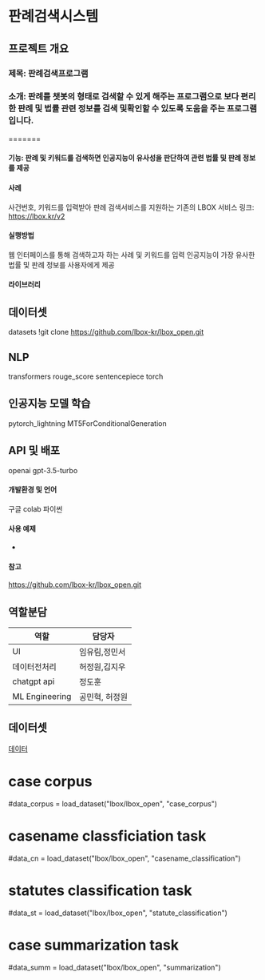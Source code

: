# 판례검색시스템

## 프로젝트 개요
### 제목: 판례검색프로그램
### 소개: 판례를 챗봇의 형태로 검색할 수 있게 해주는 프로그램으로 보다 편리한 판례 및 법률 관련 정보를 검색 및확인할 수 있도록 도움을 주는 프로그램입니다.
=======

#### 기능: 판례 및 키워드를 검색하면 인공지능이 유사성을 판단하여 관련 법률 및 판례 정보를 제공

#### 사례
사건번호, 키워드를 입력받아 판례 검색서비스를 지원하는 기존의 LBOX 서비스
링크: https://lbox.kr/v2

#### 실행방법
웹 인터페이스를 통해 검색하고자 하는 사례 및 키워드를 입력
인공지능이 가장 유사한 법률 및 판례 정보를 사용자에게 제공

#### 라이브러리
## 데이터셋
datasets
!git clone https://github.com/lbox-kr/lbox_open.git

## NLP
transformers
rouge_score
sentencepiece
torch

## 인공지능 모델 학습
pytorch_lightning
MT5ForConditionalGeneration

## API 및 배포
openai
gpt-3.5-turbo

#### 개발환경 및 언어
구글 colab
파이썬

#### 사용 예제
-

#### 참고
https://github.com/lbox-kr/lbox_open.git

## 역할분담
|역할|담당자|
|---|---|
|UI|임유림,정민서|
|데이터전처리|허정원,김지우|
|chatgpt api|정도훈|
|ML Engineering|공민혁, 허정원|

## 데이터셋
[데이터](https://blog.lbox.kr/lbox-open)
# case corpus
#data_corpus = load_dataset("lbox/lbox_open", "case_corpus")

# casename classficiation task
#data_cn = load_dataset("lbox/lbox_open", "casename_classification")

# statutes classification task
#data_st = load_dataset("lbox/lbox_open", "statute_classification")

# case summarization task
#data_summ = load_dataset("lbox/lbox_open", "summarization")

